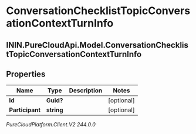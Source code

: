 # ConversationChecklistTopicConversationContextTurnInfo

## ININ.PureCloudApi.Model.ConversationChecklistTopicConversationContextTurnInfo

## Properties

|Name | Type | Description | Notes|
|------------ | ------------- | ------------- | -------------|
| **Id** | **Guid?** |  | [optional] |
| **Participant** | **string** |  | [optional] |



_PureCloudPlatform.Client.V2 244.0.0_

